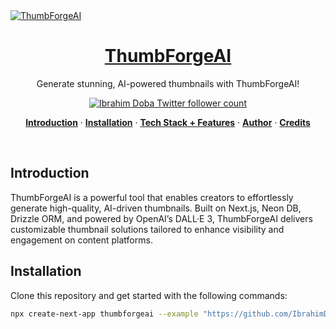 <a href="https://thumbforgeai.vercel.app">
  <img alt="ThumbForgeAI" src="public/_static/og-thumbforge.jpg">
  <h1 align="center">ThumbForgeAI</h1>
</a>

<p align="center">
  Generate stunning, AI-powered thumbnails with ThumbForgeAI!
</p>

<p align="center">
  <a href="https://twitter.com/ibrahimdoba">
    <img src="https://img.shields.io/twitter/follow/ibrahimdoba?style=flat&label=ibrahimdoba&logo=twitter&color=0bf&logoColor=fff" alt="Ibrahim Doba Twitter follower count" />
  </a>
</p>

<p align="center">
  <a href="#introduction"><strong>Introduction</strong></a> ·
  <a href="#installation"><strong>Installation</strong></a> ·
  <a href="#tech-stack--features"><strong>Tech Stack + Features</strong></a> ·
  <a href="#author"><strong>Author</strong></a> ·
  <a href="#credits"><strong>Credits</strong></a>
</p>
<br/>

## Introduction

ThumbForgeAI is a powerful tool that enables creators to effortlessly generate high-quality, AI-driven thumbnails. Built on Next.js, Neon DB, Drizzle ORM, and powered by OpenAI’s DALL·E 3, ThumbForgeAI delivers customizable thumbnail solutions tailored to enhance visibility and engagement on content platforms.

## Installation

Clone this repository and get started with the following commands:

```bash
npx create-next-app thumbforgeai --example "https://github.com/IbrahimDoba/thumbforgeai"
